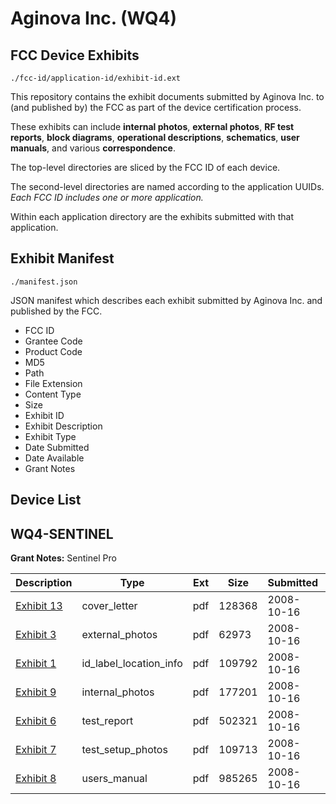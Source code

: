 # Aginova Inc. (WQ4)
## FCC Device Exhibits

```
./fcc-id/application-id/exhibit-id.ext
```

This repository contains the exhibit documents submitted by Aginova Inc. to (and published by) the FCC as part of the device certification process.

These exhibits can include **internal photos**, **external photos**, **RF test reports**, **block diagrams**, **operational descriptions**, **schematics**, **user manuals**, and various **correspondence**.

The top-level directories are sliced by the FCC ID of each device.

The second-level directories are named according to the application UUIDs. *Each FCC ID includes one or more application.*

Within each application directory are the exhibits submitted with that application. 

## Exhibit Manifest

```
./manifest.json
```

JSON manifest which describes each exhibit submitted by Aginova Inc. and published by the FCC.

- FCC ID
- Grantee Code
- Product Code
- MD5
- Path
- File Extension
- Content Type
- Size
- Exhibit ID
- Exhibit Description
- Exhibit Type
- Date Submitted
- Date Available
- Grant Notes

## Device List
## WQ4-SENTINEL
**Grant Notes:** Sentinel Pro

| Description | Type | Ext | Size | Submitted | Available |
| ----------- | ---- | --- | ---- | --------- | --------- |
| [Exhibit 13](WQ4-SENTINEL/c6b923849b6a85da7cd709781c47e7c5/1016202.pdf) | cover_letter | pdf | 128368 | 2008-10-16 | 2008-10-16 |
| [Exhibit 3](WQ4-SENTINEL/c6b923849b6a85da7cd709781c47e7c5/1016200.pdf) | external_photos | pdf | 62973 | 2008-10-16 | 2008-10-16 |
| [Exhibit 1](WQ4-SENTINEL/c6b923849b6a85da7cd709781c47e7c5/1016199.pdf) | id_label_location_info | pdf | 109792 | 2008-10-16 | 2008-10-16 |
| [Exhibit 9](WQ4-SENTINEL/c6b923849b6a85da7cd709781c47e7c5/1016198.pdf) | internal_photos | pdf | 177201 | 2008-10-16 | 2008-10-16 |
| [Exhibit 6](WQ4-SENTINEL/c6b923849b6a85da7cd709781c47e7c5/1016195.pdf) | test_report | pdf | 502321 | 2008-10-16 | 2008-10-16 |
| [Exhibit 7](WQ4-SENTINEL/c6b923849b6a85da7cd709781c47e7c5/1016194.pdf) | test_setup_photos | pdf | 109713 | 2008-10-16 | 2008-10-16 |
| [Exhibit 8](WQ4-SENTINEL/c6b923849b6a85da7cd709781c47e7c5/1016193.pdf) | users_manual | pdf | 985265 | 2008-10-16 | 2008-10-16 |
